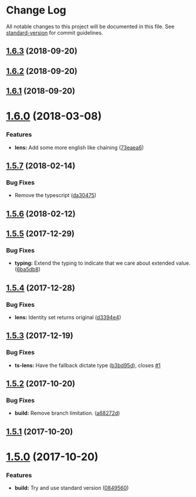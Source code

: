 # Change Log

All notable changes to this project will be documented in this file. See [standard-version](https://github.com/conventional-changelog/standard-version) for commit guidelines.

<a name="1.6.3"></a>
## [1.6.3](https://github.com/blu-j/ts-lens/compare/v1.6.0...v1.6.3) (2018-09-20)



<a name="1.6.2"></a>
## [1.6.2](https://github.com/blu-j/ts-lens/compare/v1.6.0...v1.6.2) (2018-09-20)



<a name="1.6.1"></a>
## [1.6.1](https://github.com/blu-j/ts-lens/compare/v1.6.0...v1.6.1) (2018-09-20)



<a name="1.6.0"></a>
# [1.6.0](https://github.com/blu-j/ts-lens/compare/v1.5.7...v1.6.0) (2018-03-08)


### Features

* **lens:** Add some more english like chaining ([73eaea6](https://github.com/blu-j/ts-lens/commit/73eaea6))



<a name="1.5.7"></a>
## [1.5.7](https://github.com/justmiller/ts-lens/compare/v1.5.6...v1.5.7) (2018-02-14)


### Bug Fixes

* Remove the typescript ([da30475](https://github.com/justmiller/ts-lens/commit/da30475))



<a name="1.5.6"></a>
## [1.5.6](https://github.com/justmiller/ts-lens/compare/v1.5.5...v1.5.6) (2018-02-12)



<a name="1.5.5"></a>
## [1.5.5](https://github.com/justmiller/ts-lens/compare/v1.5.4...v1.5.5) (2017-12-29)


### Bug Fixes

* **typing:** Extend the typing to indicate that we care about extended value. ([6ba5db8](https://github.com/justmiller/ts-lens/commit/6ba5db8))



<a name="1.5.4"></a>
## [1.5.4](https://github.com/justmiller/ts-lens/compare/v1.5.3...v1.5.4) (2017-12-28)


### Bug Fixes

* **lens:** Identity set returns original ([d3394e4](https://github.com/justmiller/ts-lens/commit/d3394e4))



<a name="1.5.3"></a>
## [1.5.3](https://github.com/justmiller/ts-lens/compare/v1.5.2...v1.5.3) (2017-12-19)


### Bug Fixes

* **ts-lens:** Have the fallback dictate type ([b3bd95d](https://github.com/justmiller/ts-lens/commit/b3bd95d)), closes [#1](https://github.com/justmiller/ts-lens/issues/1)



<a name="1.5.2"></a>
## [1.5.2](https://github.com/justmiller/ts-lens/compare/v1.5.1...v1.5.2) (2017-10-20)


### Bug Fixes

* **build:** Remove branch limitation. ([a68272d](https://github.com/justmiller/ts-lens/commit/a68272d))



<a name="1.5.1"></a>
## [1.5.1](https://github.com/justmiller/ts-lens/compare/v1.5.0...v1.5.1) (2017-10-20)



<a name="1.5.0"></a>
# [1.5.0](https://github.com/justmiller/ts-lens/compare/v1.4.0...v1.5.0) (2017-10-20)


### Features

* **build:** Try and use standard version ([0849560](https://github.com/justmiller/ts-lens/commit/0849560))
